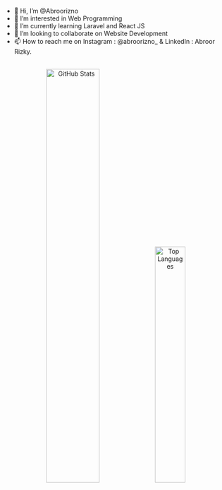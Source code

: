 - 👋 Hi, I’m @Abroorizno
- 👀 I’m interested in Web Programming
- 🌱 I’m currently learning Laravel and React JS
- 💞️ I’m looking to collaborate on Website Development
- 📫 How to reach me on Instagram : @abroorizno_ & LinkedIn : Abroor Rizky.

<br>
<div align="center">
  <img src="https://github-readme-stats.vercel.app/api?username=Abroorizno&show_icons=true&theme=radical&count_private=true" width="49%" alt="GitHub Stats"/>
  <img src="https://github-readme-stats.vercel.app/api/top-langs/?username=Abroorizno&layout=compact&theme=radical" width="37%" alt="Top Languages"/>
</div>

<!---
Abroorizno/Abroorizno is a ✨ special ✨ repository because its `README.md` (this file) appears on your GitHub profile.
You can click the Preview link to take a look at your changes.
--->
